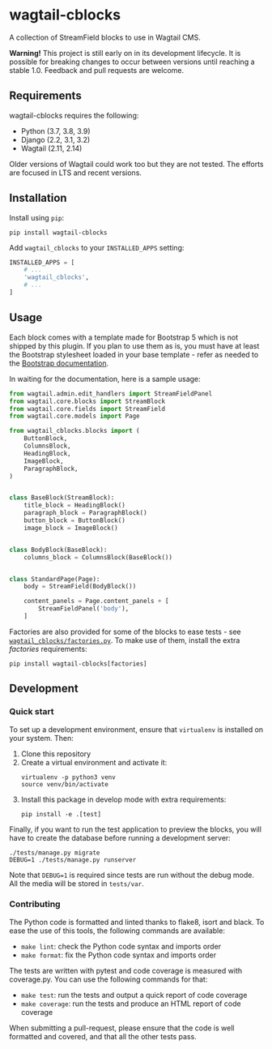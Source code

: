 # wagtail-cblocks

A collection of StreamField blocks to use in Wagtail CMS.

**Warning!** This project is still early on in its development lifecycle. It is possible for breaking changes to occur between versions until reaching a stable 1.0. Feedback and pull requests are welcome.

## Requirements

wagtail-cblocks requires the following:
- Python (3.7, 3.8, 3.9)
- Django (2.2, 3.1, 3.2)
- Wagtail (2.11, 2.14)

Older versions of Wagtail could work too but they are not tested. The efforts are focused in LTS and recent versions.

## Installation

Install using ``pip``:

```shell
pip install wagtail-cblocks
```

Add ``wagtail_cblocks`` to your ``INSTALLED_APPS`` setting:

```python
INSTALLED_APPS = [
    # ...
    'wagtail_cblocks',
    # ...
]
```

## Usage

Each block comes with a template made for Bootstrap 5 which is not shipped by this plugin. If you plan to use them as is, you must have at least the Bootstrap stylesheet loaded in your base template - refer as needed to the [Bootstrap documentation](https://getbootstrap.com/).

In waiting for the documentation, here is a sample usage:

```python
from wagtail.admin.edit_handlers import StreamFieldPanel
from wagtail.core.blocks import StreamBlock
from wagtail.core.fields import StreamField
from wagtail.core.models import Page

from wagtail_cblocks.blocks import (
    ButtonBlock,
    ColumnsBlock,
    HeadingBlock,
    ImageBlock,
    ParagraphBlock,
)


class BaseBlock(StreamBlock):
    title_block = HeadingBlock()
    paragraph_block = ParagraphBlock()
    button_block = ButtonBlock()
    image_block = ImageBlock()


class BodyBlock(BaseBlock):
    columns_block = ColumnsBlock(BaseBlock())


class StandardPage(Page):
    body = StreamField(BodyBlock())

    content_panels = Page.content_panels + [
        StreamFieldPanel('body'),
    ]
```

Factories are also provided for some of the blocks to ease tests - see
[`wagtail_cblocks/factories.py`](wagtail_cblocks/factories.py). To make use of
them, install the extra *factories* requirements:

```shell
pip install wagtail-cblocks[factories]
```

## Development
### Quick start

To set up a development environment, ensure that ``virtualenv`` is installed on your system. Then:

1. Clone this repository
2. Create a virtual environment and activate it:
   ```shell
   virtualenv -p python3 venv
   source venv/bin/activate
   ```
3. Install this package in develop mode with extra requirements:
   ```shell
   pip install -e .[test]
   ```

Finally, if you want to run the test application to preview the blocks, you will have to create the database before running a development server:
```shell
./tests/manage.py migrate
DEBUG=1 ./tests/manage.py runserver
```

Note that ``DEBUG=1`` is required since tests are run without the debug mode. All the media will be stored in ``tests/var``.

### Contributing

The Python code is formatted and linted thanks to flake8, isort and black. To ease the use of this tools, the following commands are available:
- ``make lint``: check the Python code syntax and imports order
- ``make format``: fix the Python code syntax and imports order

The tests are written with pytest and code coverage is measured with coverage.py. You can use the following commands for that:
- ``make test``: run the tests and output a quick report of code coverage
- ``make coverage``: run the tests and produce an HTML report of code coverage

When submitting a pull-request, please ensure that the code is well formatted and covered, and that all the other tests pass.

